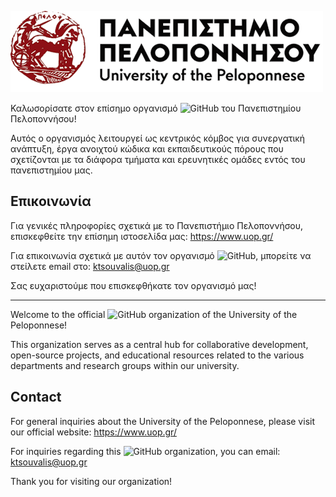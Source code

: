 ![university logo](logo-uop-black-red-v1.png)

Καλωσορίσατε στον επίσημο οργανισμό ![GitHub](https://img.shields.io/badge/GitHub-181717?style=flat-square&logo=github&logoColor=white) του Πανεπιστημίου Πελοποννήσου!

Αυτός ο οργανισμός λειτουργεί ως κεντρικός κόμβος για συνεργατική ανάπτυξη, έργα ανοιχτού κώδικα και εκπαιδευτικούς πόρους που σχετίζονται με τα διάφορα τμήματα και ερευνητικές ομάδες εντός του πανεπιστημίου μας.

## Επικοινωνία
Για γενικές πληροφορίες σχετικά με το Πανεπιστήμιο Πελοποννήσου, επισκεφθείτε την επίσημη ιστοσελίδα μας: https://www.uop.gr/

Για επικοινωνία σχετικά με αυτόν τον οργανισμό ![GitHub](https://img.shields.io/badge/GitHub-181717?style=flat-square&logo=github&logoColor=white), μπορείτε να στείλετε email στο: ktsouvalis@uop.gr

Σας ευχαριστούμε που επισκεφθήκατε τον οργανισμό μας!

---

Welcome to the official ![GitHub](https://img.shields.io/badge/GitHub-181717?style=flat-square&logo=github&logoColor=white) organization of the University of the Peloponnese!

This organization serves as a central hub for collaborative development, open-source projects, and educational resources related to the various departments and research groups within our university.

## Contact
For general inquiries about the University of the Peloponnese, please visit our official website: https://www.uop.gr/

For inquiries regarding this ![GitHub](https://img.shields.io/badge/GitHub-181717?style=flat-square&logo=github&logoColor=white) organization, you can email: ktsouvalis@uop.gr

Thank you for visiting our organization!

